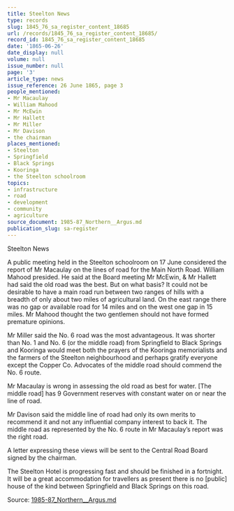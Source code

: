 ```yaml
---
title: Steelton News
type: records
slug: 1845_76_sa_register_content_18685
url: /records/1845_76_sa_register_content_18685/
record_id: 1845_76_sa_register_content_18685
date: '1865-06-26'
date_display: null
volume: null
issue_number: null
page: '3'
article_type: news
issue_reference: 26 June 1865, page 3
people_mentioned:
- Mr Macaulay
- William Mahood
- Mr McEwin
- Mr Hallett
- Mr Miller
- Mr Davison
- the chairman
places_mentioned:
- Steelton
- Springfield
- Black Springs
- Kooringa
- the Steelton schoolroom
topics:
- infrastructure
- road
- development
- community
- agriculture
source_document: 1985-87_Northern__Argus.md
publication_slug: sa-register
---
```


Steelton News

A public meeting held in the Steelton schoolroom on 17 June considered the report of Mr Macaulay on the lines of road for the Main North Road.  William Mahood presided.  He said at the Board meeting Mr McEwin, & Mr Hallett had said the old road was the best.  But on what basis?  It could not be desirable to have a main road run between two ranges of hills with a breadth of only about two miles of agricultural land.  On the east range there was no gap or available road for 14 miles and on the west one gap in 15 miles.  Mr Mahood thought the two gentlemen should not have formed premature opinions.

Mr Miller said the No. 6 road was the most advantageous.  It was shorter than No. 1 and No. 6 (or the middle road) from Springfield to Black Springs and Kooringa would meet both the prayers of the Kooringa memorialists and the farmers of the Steelton neighbourhood and perhaps gratify everyone except the Copper Co.  Advocates of the middle road should commend the No. 6 route.

Mr Macaulay is wrong in assessing the old road as best for water.  [The middle road] has 9 Government reserves with constant water on or near the line of road.

Mr Davison said the middle line of road had only its own merits to recommend it and not any influential company interest to back it.  The middle road as represented by the No. 6 route in Mr Macaulay’s report was the right road.

A letter expressing these views will be sent to the Central Road Board signed by the chairman.

The Steelton Hotel is progressing fast and should be finished in a fortnight.  It will be a great accommodation for travellers as present there is no [public] house of the kind between Springfield and Black Springs on this road.

Source: [1985-87_Northern__Argus.md](/downloads/markdown/1985-87_Northern__Argus.md)

